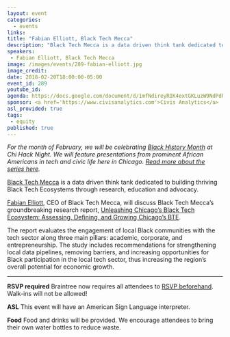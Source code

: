 ```yaml
---
layout: event
categories: 
  - events
links:
title: "Fabian Elliott, Black Tech Mecca"
description: "Black Tech Mecca is a data driven think tank dedicated to building thriving Black Tech Ecosystems through research, education and advocacy. Fabian Elliott, CEO of Black Tech Mecca, will discuss Black Tech Mecca’s groundbreaking research report, Unleashing Chicago’s Black Tech Ecosystem: Assessing, Defining, and Growing Chicago’s BTE."
speakers:
 - Fabian Elliott, Black Tech Mecca
image: /images/events/289-fabian-elliott.jpg
image_credit: 
date: 2018-02-20T18:00:00-05:00
event_id: 289
youtube_id: 
agenda: https://docs.google.com/document/d/1mfNdireyRIK4extGKLuzW9NdPdRDzmKtnj8rU7pV5Ms/edit#
sponsor: <a href='https://www.civisanalytics.com'>Civis Analytics</a>
asl_provided: true
tags: 
 - equity
published: true
---
```


*For the month of February, we will be celebrating [Black History Month](https://en.wikipedia.org/wiki/Black_History_Month) at Chi Hack Night. We will feature presentations from prominent African Americans in tech and civic life here in Chicago. [Read more about the series here](https://chihacknight.org/blog/2018/02/02/introducing-black-history-month-speaker-series.html).*

[Black Tech Mecca](https://www.blacktechmecca.org/) is a data driven think tank dedicated to building thriving Black Tech Ecosystems through research, education and advocacy. 

[Fabian Elliott](https://twitter.com/Fabian_Elliott), CEO of Black Tech Mecca, will discuss Black Tech Mecca’s groundbreaking research report, [Unleashing Chicago’s Black Tech Ecosystem: Assessing, Defining, and Growing Chicago’s BTE](https://www.blacktechmecca.org/research/).
 
The report evaluates the engagement of local Black communities with the tech sector along three main pillars: academic, corporate, and entrepreneurship. The study includes recommendations for strengthening local data pipelines, removing barriers, and increasing opportunities for Black participation in the local tech sector, thus increasing the region’s overall potential for economic growth.

---

**RSVP required** Braintree now requires all attendees to [RSVP beforehand](https://www.eventbrite.com/e/chi-hack-night-registration-41703945624). Walk-ins will not be allowed!

**ASL** This event will have an American Sign Language interpreter.

**Food** Food and drinks will be provided. We encourage attendees to bring their own water bottles to reduce waste.